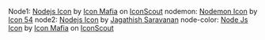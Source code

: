 Node1: <a href="https://iconscout.com/icons/nodejs" target="_blank">Nodejs Icon</a> by <a href="https://iconscout.com/contributors/icon-mafia">Icon Mafia</a> on <a href="https://iconscout.com">IconScout</a>
nodemon: <a href="https://iconscout.com/icons/nodemon" target="_blank">Nodemon Icon</a> by <a href="https://iconscout.com/contributors/icon-54" target="_blank">Icon 54</a>
node2: <a href="https://iconscout.com/icons/nodejs" target="_blank">Nodejs Icon</a> by <a href="https://iconscout.com/contributors/jagathish" target="_blank">Jagathish Saravanan</a>
node-color: <a href="https://iconscout.com/icons/node-js" target="_blank">Node Js Icon</a> by <a href="https://iconscout.com/contributors/icon-mafia">Icon Mafia</a> on <a href="https://iconscout.com">IconScout</a> 